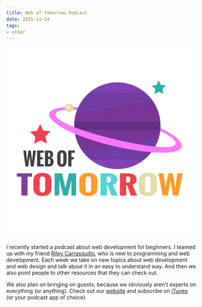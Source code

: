 ```yaml
---
title: Web of Tomorrow Podcast
date: 2015-11-24
tags:
- other
---
```


[![Web of Tomorrow logo](./weboftomorrow.png)](http://www.weboftomorrowpodcast.com/)

I recently started a podcast about web development for beginners. I teamed up with my friend [Riley Carrasquillo](https://twitter.com/portoreekan), who is new to programming and web development. Each week we take on new topics about web development and web design and talk about it in an easy to understand way. And then we also point people to other resources that they can check out.

We also plan on bringing on guests, because we obviously aren't experts on everything (or anything). Check out our [website](http://www.weboftomorrowpodcast.com/) and subscribe on [iTunes](https://itunes.apple.com/us/podcast/web-of-tomorrow/id1033636563) (or your podcast app of choice).
